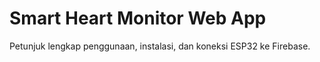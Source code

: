 # Smart Heart Monitor Web App

Petunjuk lengkap penggunaan, instalasi, dan koneksi ESP32 ke Firebase.